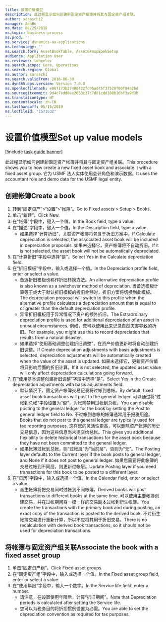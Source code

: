 ```yaml
---
title: 设置价值模型
description: 此过程显示如何创建新固定资产帐簿并将其与固定资产组关联。
author: saraschi2
manager: AnnBe
ms.date: 08/29/2018
ms.topic: business-process
ms.prod: ''
ms.service: dynamics-ax-applications
ms.technology: ''
ms.search.form: AssetBookTable, AssetGroupBookSetup
audience: Application User
ms.reviewer: twheeloc
ms.search.scope: Core, Operations
ms.search.region: Global
ms.author: saraschi
ms.search.validFrom: 2016-06-30
ms.dyn365.ops.version: Version 7.0.0
ms.openlocfilehash: e067173b27488422fd05ad45f37528f00f04a2bd
ms.sourcegitcommit: 9d4c7edd0ae2053c37c7d81cdd180b16bf3a9d3b
ms.translationtype: HT
ms.contentlocale: zh-CN
ms.lasthandoff: 05/15/2019
ms.locfileid: "1571632"
---
```

# <a name="set-up-value-models"></a><span data-ttu-id="2bc52-103">设置价值模型</span><span class="sxs-lookup"><span data-stu-id="2bc52-103">Set up value models</span></span>

[!include [task guide banner](../../includes/task-guide-banner.md)]

<span data-ttu-id="2bc52-104">此过程显示如何创建新固定资产帐簿并将其与固定资产组关联。</span><span class="sxs-lookup"><span data-stu-id="2bc52-104">This procedure shows you to how create a new fixed asset book and associate it with a fixed asset group.</span></span> <span data-ttu-id="2bc52-105">它为 USMF 法人实体使用会计角色和演示数据。</span><span class="sxs-lookup"><span data-stu-id="2bc52-105">It uses the accountant role and demo data for the USMF legal entity.</span></span>


## <a name="create-a-book"></a><span data-ttu-id="2bc52-106">创建帐簿</span><span class="sxs-lookup"><span data-stu-id="2bc52-106">Create a book</span></span>
1. <span data-ttu-id="2bc52-107">转到“固定资产”>“设置”>“帐簿”。</span><span class="sxs-lookup"><span data-stu-id="2bc52-107">Go to Fixed assets > Setup > Books.</span></span>
2. <span data-ttu-id="2bc52-108">单击“新建”。</span><span class="sxs-lookup"><span data-stu-id="2bc52-108">Click New.</span></span>
3. <span data-ttu-id="2bc52-109">在“帐簿”字段中，键入一个值。</span><span class="sxs-lookup"><span data-stu-id="2bc52-109">In the Book field, type a value.</span></span>
4. <span data-ttu-id="2bc52-110">在“描述”字段中，键入一个值。</span><span class="sxs-lookup"><span data-stu-id="2bc52-110">In the Description field, type a value.</span></span>
    * <span data-ttu-id="2bc52-111">如果选择“计算折旧”，关联资产帐簿将包含于折旧方案中。</span><span class="sxs-lookup"><span data-stu-id="2bc52-111">If Calculate depreciation is selected, the associated asset book will be included in depreciation proposals.</span></span> <span data-ttu-id="2bc52-112">如果未选择它，资产帐簿将不自动折旧。</span><span class="sxs-lookup"><span data-stu-id="2bc52-112">If it is not selected, the asset book will not be automatically depreciated.</span></span>  
5. <span data-ttu-id="2bc52-113">在“计算折旧”字段中选择“是”。</span><span class="sxs-lookup"><span data-stu-id="2bc52-113">Select Yes in the Calculate depreciation field.</span></span>
6. <span data-ttu-id="2bc52-114">在“折旧模板”字段中，输入或选择一个值。</span><span class="sxs-lookup"><span data-stu-id="2bc52-114">In the Depreciation profile field, enter or select a value.</span></span>
    * <span data-ttu-id="2bc52-115">备选折旧模板也称作折旧转换方法。</span><span class="sxs-lookup"><span data-stu-id="2bc52-115">An alternative depreciation profile is also known as a switchover method of depreciation.</span></span> <span data-ttu-id="2bc52-116">当备选模板计算等于或大于默认折旧模板的折旧金额时，折旧方案将切换到此模板。</span><span class="sxs-lookup"><span data-stu-id="2bc52-116">The depreciation proposal will switch to this profile when the alternative profile calculates a depreciation amount that is equal to or greater than the default depreciation profile.</span></span>  
    * <span data-ttu-id="2bc52-117">异常折旧模板用于异常情况下资产的额外折旧。</span><span class="sxs-lookup"><span data-stu-id="2bc52-117">The Extraordinary depreciation profile is used for additional depreciation of an asset in unusual circumstances.</span></span> <span data-ttu-id="2bc52-118">例如，您可以使用此来记录自然灾害导致的折旧。</span><span class="sxs-lookup"><span data-stu-id="2bc52-118">For example, you might use this to record depreciation that results from a natural disaster.</span></span>  
    * <span data-ttu-id="2bc52-119">如果选择“使用基础调整创建折旧调整”，在资产价值更新时将自动创建折旧调整。</span><span class="sxs-lookup"><span data-stu-id="2bc52-119">If Create depreciation adjustments with basis adjustments is selected, depreciation adjustments will be automatically created when the value of the asset is updated.</span></span> <span data-ttu-id="2bc52-120">如果未选择它，更新资产价值将只影响后面的折旧计算。</span><span class="sxs-lookup"><span data-stu-id="2bc52-120">If it is not selected, the updated asset value will only affect depreciation calculations going forward.</span></span>  
7. <span data-ttu-id="2bc52-121">在“使用基本调整创建折旧调整”字段中选择“是”。</span><span class="sxs-lookup"><span data-stu-id="2bc52-121">Select Yes in the Create depreciation adjustments with basis adjustments field.</span></span>
    * <span data-ttu-id="2bc52-122">默认情况下，固定资产帐簿交易记录将过帐到总帐。</span><span class="sxs-lookup"><span data-stu-id="2bc52-122">By default, fixed asset book transactions will post to the general ledger.</span></span> <span data-ttu-id="2bc52-123">可以通过将“过帐到总帐”字段设置为“否”，为帐簿禁用过帐到总帐。</span><span class="sxs-lookup"><span data-stu-id="2bc52-123">You can disable posting to the general ledger for the book by setting the Post to general ledger field to No.</span></span> <span data-ttu-id="2bc52-124">不过帐到总帐的帐簿通常用于报税用途。</span><span class="sxs-lookup"><span data-stu-id="2bc52-124">Books that do not post to the general ledger are typically used for tax reporting purposes.</span></span> <span data-ttu-id="2bc52-125">这样您的灵活性更高，可以删除资产帐簿的历史交易信息，因为这些信息尚未提交给总帐。</span><span class="sxs-lookup"><span data-stu-id="2bc52-125">This gives you additional flexibility to delete historical transactions for the asset book because they have not been committed to the general ledger.</span></span>  
    * <span data-ttu-id="2bc52-126">如果帐簿过帐到总帐，则“过帐层”为“当前层”，否则为“无”。</span><span class="sxs-lookup"><span data-stu-id="2bc52-126">The Posting layer defaults to the Current layer if the book posts to general ledger, and None if it does not post to general ledger.</span></span> <span data-ttu-id="2bc52-127">如果您需要将此帐簿的交易过帐到不同层，则更新过帐层。</span><span class="sxs-lookup"><span data-stu-id="2bc52-127">Update Posting layer if you need transactions for this book to be posted to a different layer.</span></span>  
8. <span data-ttu-id="2bc52-128">在“日历”字段中，输入或选择一个值。</span><span class="sxs-lookup"><span data-stu-id="2bc52-128">In the Calendar field, enter or select a value.</span></span>
    * <span data-ttu-id="2bc52-129">派生帐簿将把交易同时过帐到不同帐簿。</span><span class="sxs-lookup"><span data-stu-id="2bc52-129">Derived books will post transactions to different books at the same time.</span></span> <span data-ttu-id="2bc52-130">可以使用主要帐簿创建交易，并在过帐期间将一模一样的交易副本过帐到衍生帐簿。</span><span class="sxs-lookup"><span data-stu-id="2bc52-130">You create the transactions with the primary book and during posting, an exact copy of the transaction is posted to the derived book.</span></span> <span data-ttu-id="2bc52-131">不对衍生帐簿交易进行重新计算，所以不应将其用于折旧交易。</span><span class="sxs-lookup"><span data-stu-id="2bc52-131">There is no recalculation with derived book transactions, so it should not be used for depreciation transactions.</span></span>  

## <a name="associate-the-book-with-a-fixed-asset-group"></a><span data-ttu-id="2bc52-132">将帐簿与固定资产组关联</span><span class="sxs-lookup"><span data-stu-id="2bc52-132">Associate the book with a fixed asset group</span></span>
1. <span data-ttu-id="2bc52-133">单击“固定资产组”。</span><span class="sxs-lookup"><span data-stu-id="2bc52-133">Click Fixed asset groups.</span></span>
2. <span data-ttu-id="2bc52-134">在“固定资产组”字段中，输入或选择一个值。</span><span class="sxs-lookup"><span data-stu-id="2bc52-134">In the Fixed asset group field, enter or select a value.</span></span>
3. <span data-ttu-id="2bc52-135">在“使用年限”字段中，输入一个数字。</span><span class="sxs-lookup"><span data-stu-id="2bc52-135">In the Service life field, enter a number.</span></span>
    * <span data-ttu-id="2bc52-136">请注意，在设置使用年限后，计算“折旧期间”。</span><span class="sxs-lookup"><span data-stu-id="2bc52-136">Note that Depreciation periods is calculated after setting the Service life.</span></span>  
    * <span data-ttu-id="2bc52-137">您可以为税务目的将折扣惯例设置为必需。</span><span class="sxs-lookup"><span data-stu-id="2bc52-137">You are able to set the depreciation convention as required for tax purposes.</span></span>  

